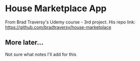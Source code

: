 # House Marketplace App

From Brad Traversy's Udemy course - 3rd project. His repo link: https://github.com/bradtraversy/house-marketplace

## More later...

Not sure what notes I'll add for this
